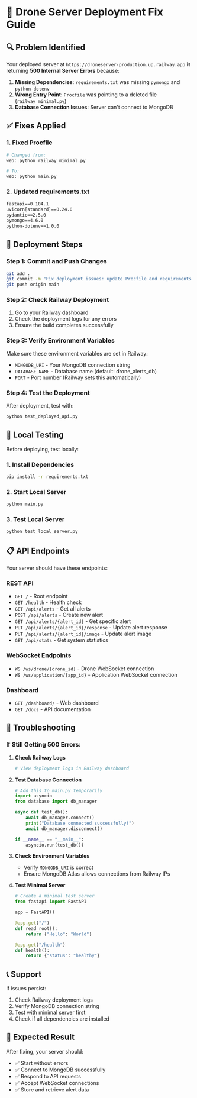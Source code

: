 # 🚁 Drone Server Deployment Fix Guide

## 🔍 Problem Identified

Your deployed server at `https://droneserver-production.up.railway.app` is returning **500 Internal Server Errors** because:

1. **Missing Dependencies**: `requirements.txt` was missing `pymongo` and `python-dotenv`
2. **Wrong Entry Point**: `Procfile` was pointing to a deleted file (`railway_minimal.py`)
3. **Database Connection Issues**: Server can't connect to MongoDB

## ✅ Fixes Applied

### 1. Fixed Procfile
```bash
# Changed from:
web: python railway_minimal.py

# To:
web: python main.py
```

### 2. Updated requirements.txt
```txt
fastapi==0.104.1
uvicorn[standard]==0.24.0
pydantic==2.5.0
pymongo==4.6.0
python-dotenv==1.0.0
```

## 🚀 Deployment Steps

### Step 1: Commit and Push Changes
```bash
git add .
git commit -m "Fix deployment issues: update Procfile and requirements.txt"
git push origin main
```

### Step 2: Check Railway Deployment
1. Go to your Railway dashboard
2. Check the deployment logs for any errors
3. Ensure the build completes successfully

### Step 3: Verify Environment Variables
Make sure these environment variables are set in Railway:
- `MONGODB_URI` - Your MongoDB connection string
- `DATABASE_NAME` - Database name (default: drone_alerts_db)
- `PORT` - Port number (Railway sets this automatically)

### Step 4: Test the Deployment
After deployment, test with:
```bash
python test_deployed_api.py
```

## 🧪 Local Testing

Before deploying, test locally:

### 1. Install Dependencies
```bash
pip install -r requirements.txt
```

### 2. Start Local Server
```bash
python main.py
```

### 3. Test Local Server
```bash
python test_local_server.py
```

## 📋 API Endpoints

Your server should have these endpoints:

### REST API
- `GET /` - Root endpoint
- `GET /health` - Health check
- `GET /api/alerts` - Get all alerts
- `POST /api/alerts` - Create new alert
- `GET /api/alerts/{alert_id}` - Get specific alert
- `PUT /api/alerts/{alert_id}/response` - Update alert response
- `PUT /api/alerts/{alert_id}/image` - Update alert image
- `GET /api/stats` - Get system statistics

### WebSocket Endpoints
- `WS /ws/drone/{drone_id}` - Drone WebSocket connection
- `WS /ws/application/{app_id}` - Application WebSocket connection

### Dashboard
- `GET /dashboard/` - Web dashboard
- `GET /docs` - API documentation

## 🔧 Troubleshooting

### If Still Getting 500 Errors:

1. **Check Railway Logs**
   ```bash
   # View deployment logs in Railway dashboard
   ```

2. **Test Database Connection**
   ```python
   # Add this to main.py temporarily
   import asyncio
   from database import db_manager
   
   async def test_db():
       await db_manager.connect()
       print("Database connected successfully!")
       await db_manager.disconnect()
   
   if __name__ == "__main__":
       asyncio.run(test_db())
   ```

3. **Check Environment Variables**
   - Verify `MONGODB_URI` is correct
   - Ensure MongoDB Atlas allows connections from Railway IPs

4. **Test Minimal Server**
   ```python
   # Create a minimal test server
   from fastapi import FastAPI
   
   app = FastAPI()
   
   @app.get("/")
   def read_root():
       return {"Hello": "World"}
   
   @app.get("/health")
   def health():
       return {"status": "healthy"}
   ```

## 📞 Support

If issues persist:
1. Check Railway deployment logs
2. Verify MongoDB connection string
3. Test with minimal server first
4. Check if all dependencies are installed

## 🎯 Expected Result

After fixing, your server should:
- ✅ Start without errors
- ✅ Connect to MongoDB successfully
- ✅ Respond to API requests
- ✅ Accept WebSocket connections
- ✅ Store and retrieve alert data 